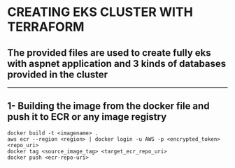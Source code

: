 # CREATING **EKS** CLUSTER WITH **TERRAFORM**
## The provided files are used to create fully eks with aspnet application and 3 kinds of databases provided in the cluster
-----

## 1- Building the image from the docker file and push it to ECR or any image registry 

```
docker build -t <imagename> .  
aws ecr --region <region> | docker login -u AWS -p <encrypted_token> <repo_uri>  
docker tag <source_image_tag> <target_ecr_repo_uri>  
docker push <ecr-repo-uri>  
```